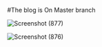 #The blog is On Master branch

![Screenshot (877)](https://github.com/waquar-az/Waquar_blog/assets/106869966/e4cb073a-3838-4abc-a2da-a9fa01ba5157)


![Screenshot (876)](https://github.com/waquar-az/Waquar_blog/assets/106869966/9e37853e-df87-4536-9c3d-4dae27c3f31c)

